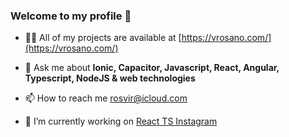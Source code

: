 ### Welcome to my profile 👋

- 👨‍💻 All of my projects are available at [https://vrosano.com/](https://vrosano.com/)

- 💬 Ask me about **Ionic, Capacitor, Javascript, React, Angular, Typescript, NodeJS & web technologies**

- 📫 How to reach me [rosvir@icloud.com](mailto:rosvir@icloud.com)

- 🔭 I’m currently working on [React TS Instagram](https://github.com/dualh/react-instagram)


<!--
[SaaS Calendario Profesionales](https://calendarioprofesionales.com) &
Here are some ideas to get you started:
- 🌱 I’m currently learning ...
- 👯 I’m looking to collaborate on ...
- 🤔 I’m looking for help with ...
- 💬 Ask me about ...
- 📫 How to reach me: ...
- 😄 Pronouns: ...
 -->
